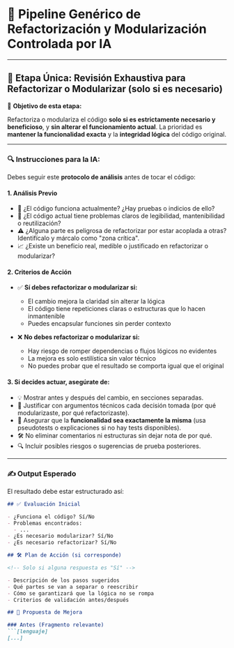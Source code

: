 # 🧪 Pipeline Genérico de Refactorización y Modularización Controlada por IA

---

## 🧠 Etapa Única: Revisión Exhaustiva para Refactorizar o Modularizar (solo si es necesario)

🔧 **Objetivo de esta etapa:**

Refactoriza o modulariza el código **solo si es estrictamente necesario y beneficioso**, y **sin alterar el funcionamiento actual**. La prioridad es **mantener la funcionalidad exacta** y la **integridad lógica** del código original.

---

### 🔍 Instrucciones para la IA:

Debes seguir este **protocolo de análisis** antes de tocar el código:

#### 1. Análisis Previo
- 📌 ¿El código funciona actualmente? ¿Hay pruebas o indicios de ello?
- 🧠 ¿El código actual tiene problemas claros de legibilidad, mantenibilidad o reutilización?
- ⚠️ ¿Alguna parte es peligrosa de refactorizar por estar acoplada a otras? Identifícalo y márcalo como "zona crítica".
- 📈 ¿Existe un beneficio real, medible o justificado en refactorizar o modularizar?

#### 2. Criterios de Acción
- ✅ **Sí debes refactorizar o modularizar si:**
  - El cambio mejora la claridad sin alterar la lógica
  - El código tiene repeticiones claras o estructuras que lo hacen inmantenible
  - Puedes encapsular funciones sin perder contexto

- ❌ **No debes refactorizar o modularizar si:**
  - Hay riesgo de romper dependencias o flujos lógicos no evidentes
  - La mejora es solo estilística sin valor técnico
  - No puedes probar que el resultado se comporta igual que el original

#### 3. Si decides actuar, asegúrate de:
- 💡 Mostrar antes y después del cambio, en secciones separadas.
- 🧪 Justificar con argumentos técnicos cada decisión tomada (por qué modularizaste, por qué refactorizaste).
- 🔁 Asegurar que la **funcionalidad sea exactamente la misma** (usa pseudotests o explicaciones si no hay tests disponibles).
- 🛠 No eliminar comentarios ni estructuras sin dejar nota de por qué.
- 🔍 Incluir posibles riesgos o sugerencias de prueba posteriores.

---

### ✍️ Output Esperado

El resultado debe estar estructurado así:

```markdown
## ✅ Evaluación Inicial

- ¿Funciona el código? Sí/No
- Problemas encontrados:
  - ...
- ¿Es necesario modularizar? Sí/No
- ¿Es necesario refactorizar? Sí/No

## 🛠 Plan de Acción (si corresponde)

<!-- Solo si alguna respuesta es "Sí" -->

- Descripción de los pasos sugeridos
- Qué partes se van a separar o reescribir
- Cómo se garantizará que la lógica no se rompa
- Criterios de validación antes/después

## 🔧 Propuesta de Mejora

### Antes (Fragmento relevante)
```[lenguaje]
[...]
